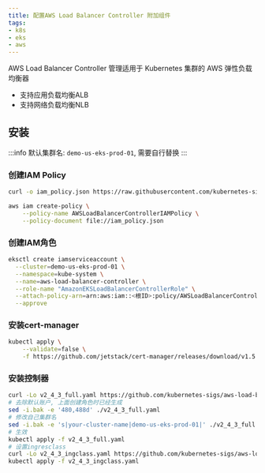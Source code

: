 ```yaml
---
title: 配置AWS Load Balancer Controller 附加组件
tags:
- k8s
- eks
- aws
---
```


AWS Load Balancer Controller 管理适用于 Kubernetes 集群的 AWS 弹性负载均衡器

- 支持应用负载均衡ALB
- 支持网络负载均衡NLB

## 安装

:::info
默认集群名: `demo-us-eks-prod-01`, 需要自行替换
:::

### 创建IAM Policy

```bash
curl -o iam_policy.json https://raw.githubusercontent.com/kubernetes-sigs/aws-load-balancer-controller/v2.4.3/docs/install/iam_policy.json

aws iam create-policy \
    --policy-name AWSLoadBalancerControllerIAMPolicy \
    --policy-document file://iam_policy.json
```

### 创建IAM角色

```bash
eksctl create iamserviceaccount \
  --cluster=demo-us-eks-prod-01 \
  --namespace=kube-system \
  --name=aws-load-balancer-controller \
  --role-name "AmazonEKSLoadBalancerControllerRole" \
  --attach-policy-arn=arn:aws:iam::<根ID>:policy/AWSLoadBalancerControllerIAMPolicy \
  --approve
```

### 安装cert-manager

```bash
kubectl apply \
    --validate=false \
    -f https://github.com/jetstack/cert-manager/releases/download/v1.5.4/cert-manager.yaml
```

### 安装控制器

```bash
curl -Lo v2_4_3_full.yaml https://github.com/kubernetes-sigs/aws-load-balancer-controller/releases/download/v2.4.3/v2_4_3_full.yaml
# 去除默认账户, 上面创建角色时已经生成
sed -i.bak -e '480,488d' ./v2_4_3_full.yaml
# 修改自己集群名
sed -i.bak -e 's|your-cluster-name|demo-us-eks-prod-01|' ./v2_4_3_full.yaml
# 生效
kubectl apply -f v2_4_3_full.yaml
# 设置ingresclass
curl -Lo v2_4_3_ingclass.yaml https://github.com/kubernetes-sigs/aws-load-balancer-controller/releases/download/v2.4.3/v2_4_3_ingclass.yaml
kubectl apply -f v2_4_3_ingclass.yaml
```
